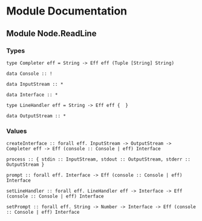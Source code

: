 # Module Documentation

## Module Node.ReadLine

### Types

    type Completer eff = String -> Eff eff (Tuple [String] String)

    data Console :: !

    data InputStream :: *

    data Interface :: *

    type LineHandler eff = String -> Eff eff {  }

    data OutputStream :: *


### Values

    createInterface :: forall eff. InputStream -> OutputStream -> Completer eff -> Eff (console :: Console | eff) Interface

    process :: { stdin :: InputStream, stdout :: OutputStream, stderr :: OutputStream }

    prompt :: forall eff. Interface -> Eff (console :: Console | eff) Interface

    setLineHandler :: forall eff. LineHandler eff -> Interface -> Eff (console :: Console | eff) Interface

    setPrompt :: forall eff. String -> Number -> Interface -> Eff (console :: Console | eff) Interface